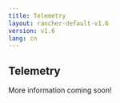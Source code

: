 ```yaml
---
title: Telemetry
layout: rancher-default-v1.6
version: v1.6
lang: cn
---
```


## Telemetry

More information coming soon!
